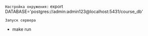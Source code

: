 `Настройка окружения:`
export DATABASE='postgres://admin:admin123@localhost:5431/course_db'

`Запуск сервера`
- make run

